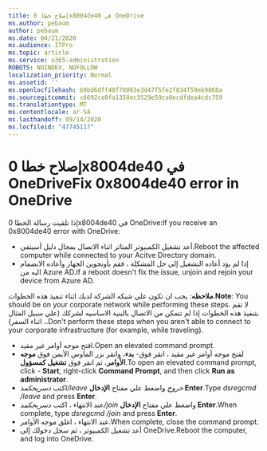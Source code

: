 ```yaml
---
title: إصلاح خطا 0x8004de40 في OneDrive
ms.author: pebaum
author: pebaum
ms.date: 04/21/2020
ms.audience: ITPro
ms.topic: article
ms.service: o365-administration
ROBOTS: NOINDEX, NOFOLLOW
localization_priority: Normal
ms.assetid: ''
ms.openlocfilehash: b9bd6dff48f78063e3d47f5fe2f834f59eb9868a
ms.sourcegitcommit: c6692ce0fa1358ec3529e59ca0ecdfdea4cdc759
ms.translationtype: MT
ms.contentlocale: ar-SA
ms.lasthandoff: 09/14/2020
ms.locfileid: "47745117"
---
```

# <a name="fix-0x8004de40-error-in-onedrive"></a><span data-ttu-id="96d90-102">إصلاح خطا 0x8004de40 في OneDrive</span><span class="sxs-lookup"><span data-stu-id="96d90-102">Fix 0x8004de40 error in OneDrive</span></span>

<span data-ttu-id="96d90-103">إذا تلقيت رسالة الخطا 0x8004de40 في OneDrive:</span><span class="sxs-lookup"><span data-stu-id="96d90-103">If you receive an 0x8004de40 error with OneDrive:</span></span>

- <span data-ttu-id="96d90-104">أعد تشغيل الكمبيوتر المتاثر اثناء الاتصال بمجال دليل أسيتفي.</span><span class="sxs-lookup"><span data-stu-id="96d90-104">Reboot the affected computer while connected to your Acitve Directory domain.</span></span>
- <span data-ttu-id="96d90-105">إذا لم يؤد أعاده التشغيل إلى حل المشكلة ، فقم بأونجوين الجهاز وأعاده الانضمام اليه من Azure AD.</span><span class="sxs-lookup"><span data-stu-id="96d90-105">If a reboot doesn't fix the issue, unjoin and rejoin your device from Azure AD.</span></span> 

<span data-ttu-id="96d90-106">**ملاحظه**: يجب ان تكون علي شبكه الشركة لديك اثناء تنفيذ هذه الخطوات.</span><span class="sxs-lookup"><span data-stu-id="96d90-106">**Note**: You should be on your corporate network while performing these steps.</span></span> <span data-ttu-id="96d90-107">لا تقم بتنفيذ هذه الخطوات إذا لم تتمكن من الاتصال بالبنية الاساسيه لشركك (علي سبيل المثال ، اثناء السفر).</span><span class="sxs-lookup"><span data-stu-id="96d90-107">Don't perform these steps when you aren't able to connect to your corporate infrastructure (for example, while traveling).</span></span> 

- <span data-ttu-id="96d90-108">افتح موجه أوامر غير مقيد.</span><span class="sxs-lookup"><span data-stu-id="96d90-108">Open an elevated command prompt.</span></span> 
- <span data-ttu-id="96d90-109">لفتح موجه أوامر غير مقيد ، انقر فوق- **بدء**، وانقر بزر الماوس الأيمن فوق **موجه الأوامر**، ثم انقر فوق **تشغيل كمسؤول**.</span><span class="sxs-lookup"><span data-stu-id="96d90-109">To open an elevated command prompt, click - **Start**, right-click **Command Prompt**, and then click **Run as administrator**.</span></span>
- <span data-ttu-id="96d90-110">اكتب *دسريجكمد/leave خروج* واضغط علي مفتاح **الإدخال Enter**.</span><span class="sxs-lookup"><span data-stu-id="96d90-110">Type *dsregcmd /leave* and press **Enter**.</span></span>
- <span data-ttu-id="96d90-111">عند الانتهاء ، اكتب *دسريجكمد/join* واضغط علي مفتاح **الإدخال Enter**.</span><span class="sxs-lookup"><span data-stu-id="96d90-111">When complete, type *dsregcmd /join* and press **Enter**.</span></span>
- <span data-ttu-id="96d90-112">عند الانتهاء ، اغلق موجه الأوامر.</span><span class="sxs-lookup"><span data-stu-id="96d90-112">When complete, close the command prompt.</span></span>
- <span data-ttu-id="96d90-113">أعد تشغيل الكمبيوتر ، ثم سجل دخولك إلى OneDrive.</span><span class="sxs-lookup"><span data-stu-id="96d90-113">Reboot the computer, and log into OneDrive.</span></span>